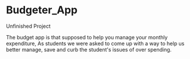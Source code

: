 # Budgeter_App

Unfinished Project

The budget app is that supposed to help you manage your monthly expenditure,
As students we were asked to come up with a way to help us better manage, save
and curb the student's issues of over spending.  
